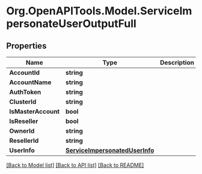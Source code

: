 # Org.OpenAPITools.Model.ServiceImpersonateUserOutputFull

## Properties

Name | Type | Description | Notes
------------ | ------------- | ------------- | -------------
**AccountId** | **string** |  | [optional] 
**AccountName** | **string** |  | [optional] 
**AuthToken** | **string** |  | [optional] 
**ClusterId** | **string** |  | [optional] 
**IsMasterAccount** | **bool** |  | [optional] 
**IsReseller** | **bool** |  | [optional] 
**OwnerId** | **string** |  | [optional] 
**ResellerId** | **string** |  | [optional] 
**UserInfo** | [**ServiceImpersonatedUserInfo**](ServiceImpersonatedUserInfo.md) |  | [optional] 

[[Back to Model list]](../README.md#documentation-for-models) [[Back to API list]](../README.md#documentation-for-api-endpoints) [[Back to README]](../README.md)

